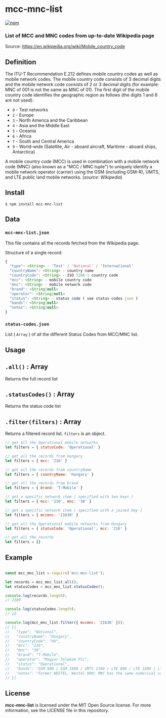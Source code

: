 # mcc-mnc-list

[![npm](https://img.shields.io/npm/v/mcc-mnc-list.svg)](https://www.npmjs.com/package/mcc-mnc-list)

### List of MCC and MNC codes from up-to-date Wikipedia page

Source: https://en.wikipedia.org/wiki/Mobile_country_code

## Definition

The ITU-T Recommendation E.212 defines mobile country codes as well as mobile network codes. The mobile country code consists of 3 decimal digits and the mobile network code consists of 2 or 3 decimal digits (for example: MNC of 001 is not the same as MNC of 01). The first digit of the mobile country code identifies the geographic region as follows (the digits 1 and 8 are not used):

- `0` - Test networks
- `2` - Europe
- `3` - North America and the Caribbean
- `4` - Asia and the Middle East
- `5` - Oceania
- `6` - Africa
- `7` - South and Central America
- `9` - World-wide (Satellite, Air - aboard aircraft, Maritime - aboard ships, Antarctica)

A mobile country code (MCC) is used in combination with a mobile network code (MNC) (also known as a "MCC / MNC tuple") to uniquely identify a mobile network operator (carrier) using the GSM (including GSM-R), UMTS, and LTE public land mobile networks. (*source: Wikipedia*)

## Install

```
$ npm install mcc-mnc-list
```

## Data

### `mcc-mnc-list.json`

This file contains all the records fetched from the Wikipedia page.

Structure of a single record:

```js
{
  "type": <String> - 'Test' / 'National' / 'International'
  "countryName": <String> - country name
  "countryCode": <String> - ISO 3166-1 country code
  "mcc": <String> - mobile country code
  "mnc": <String> - mobile network code
  "brand": <String|null>
  "operator": <String|null>
  "status": <String> - status code ( see status-codes.json )
  "bands": <String|null>
  "notes": <String|null>
}
```


### `status-codes.json`

List ( `Array` ) of all the different Status Codes from MCC/MNC list.



## Usage

## `.all()` : Array

Returns the full record list

## `.statusCodes()` : Array

Returns the status code list

## `.filter(filters)` : Array

Returns a filtered record list. `filters` is an object.

```js
// get all the Operational mobile networks
let filters = { statusCode: 'Operational' }

// get all the records from Hungary
let filters = { mcc: '216' }

// get all the records from countryName
let filters = { countryName: 'Hungary' }

// get all the records from brand
let filters = { brand: 'T-Mobile' }

// get a specific network item ( specified with two keys )
let filters = { mcc: '216', mnc: '30' }

// get a specific network item ( specified with a joined key )
let filters = { mccmnc: '21630' }

// get all the Operational mobile networks from Hungary
let filters = { statusCode: 'Operational', mcc: '216' }

// get all the records
let filters = {}
```



## Example

```js

const mcc_mnc_list = require('mcc-mnc-list');

let records = mcc_mnc_list.all();
let statusCodes = mcc_mnc_list.statusCodes();

console.log(records.length);
// 2189

console.log(statusCodes.length);
// 12

console.log(mcc_mnc_list.filter({ mccmnc: '21630' }));
// [{
//   "type": "National",
//   "countryName": "Hungary",
//   "countryCode": "HU",
//   "mcc": "216",
//   "mnc": "30",
//   "brand": "T-Mobile",
//   "operator": "Magyar Telekom Plc",
//   "status": "Operational",
//   "bands": "GSM 900 / GSM 1800 / UMTS 2100 / LTE 800 / LTE 1800 / LTE 2600",
//   "notes": "Former WESTEL, Westel 900; MNC has the same numerical value as the area code"
// }]
```

## License

**mcc-mnc-list** is licensed under the MIT Open Source license. For more information, see the LICENSE file in this repository.
